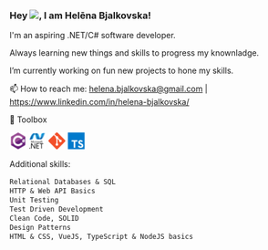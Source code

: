 ### Hey <img src="https://raw.githubusercontent.com/MartinHeinz/MartinHeinz/master/wave.gif" width="30px">, I am Helēna Bjalkovska!

I'm an aspiring .NET/C# software developer.

Always learning new things and skills to progress my knownladge.

I’m currently working on fun new projects to hone my skills.

📫 How to reach me: helena.bjalkovska@gmail.com | https://www.linkedin.com/in/helena-bjalkovska/


🧰 Toolbox

<img src="https://raw.githubusercontent.com/devicons/devicon/7a4ca8aa871d6dca81691e018d31eed89cb70a76/icons/csharp/csharp-original.svg" width="30px"> <img src="https://raw.githubusercontent.com/devicons/devicon/7a4ca8aa871d6dca81691e018d31eed89cb70a76/icons/dot-net/dot-net-original-wordmark.svg" width="30px"> <img src="https://raw.githubusercontent.com/devicons/devicon/7a4ca8aa871d6dca81691e018d31eed89cb70a76/icons/git/git-original.svg" width="30px"> <img src="https://raw.githubusercontent.com/devicons/devicon/7a4ca8aa871d6dca81691e018d31eed89cb70a76/icons/typescript/typescript-original.svg" width="30px"> 

Additional skills:

    Relational Databases & SQL
    HTTP & Web API Basics
    Unit Testing
    Test Driven Development
    Clean Code, SOLID
    Design Patterns
    HTML & CSS, VueJS, TypeScript & NodeJS basics

<!--
**helenabjalkovska/helenabjalkovska** is a ✨ _special_ ✨ repository because its `README.md` (this file) appears on your GitHub profile.

Here are some ideas to get you started:

- 🔭 I’m currently working on ...
- 🌱 I’m currently learning ...
- 👯 I’m looking to collaborate on ...
- 🤔 I’m looking for help with ...
- 💬 Ask me about ...
- 📫 How to reach me: ...
- 😄 Pronouns: ...
- ⚡ Fun fact: ...
-->

